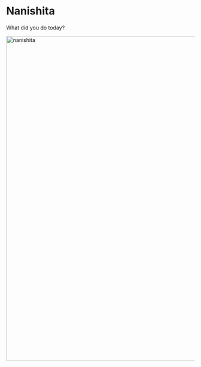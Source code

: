 # Nanishita

What did you do today?

<img width="867" alt="nanishita" src="https://user-images.githubusercontent.com/26996041/33373701-711388ac-d546-11e7-8a3b-670b250e4914.png">
